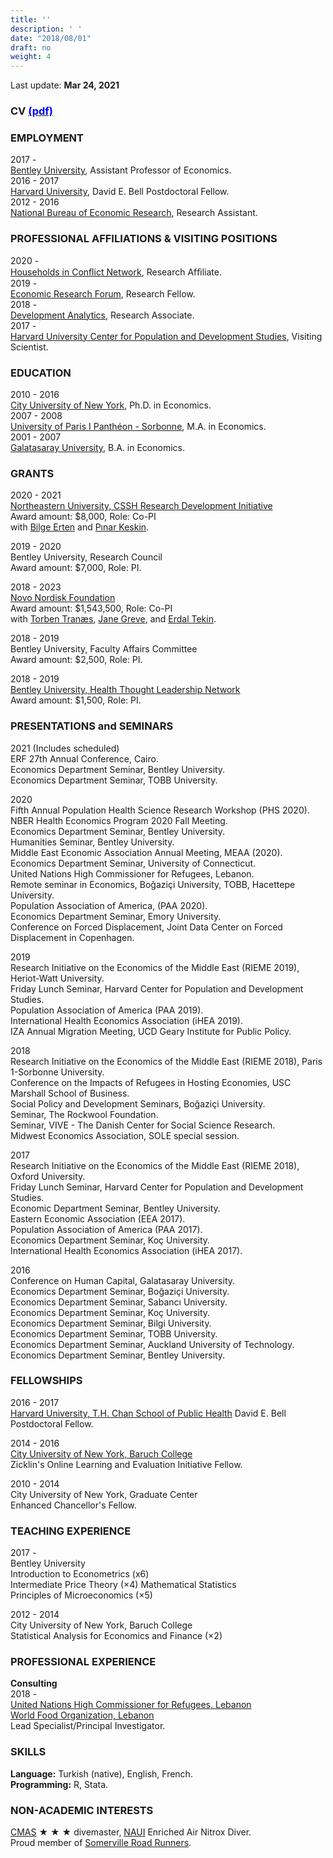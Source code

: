 ```yaml
---
title: ''
description: ' '
date: "2018/08/01"
draft: no
weight: 4
---
```



Last update:  **Mar 24, 2021**     

### CV [<span style="color:blue">(pdf)</span>](/static/pdfs/CV/CV_web_03_24.pdf)  


### **EMPLOYMENT**
2017 -   
[Bentley University](http://www.bentley.edu/), Assistant Professor of Economics.   
2016 - 2017   
[Harvard University](https://www.hsph.harvard.edu/population-development/), David E. Bell Postdoctoral Fellow.   
2012 - 2016   
[National Bureau of Economic Research](nber.org), Research Assistant. 

### **PROFESSIONAL AFFILIATIONS & VISITING POSITIONS**
2020 -    
[Households in Conﬂict Network](hicn.org), Research Afﬁliate.    
2019 -     
[Economic Research Forum](https://erf.org.eg/), Research Fellow.     
2018 -     
[Development Analytics](https://www.developmentanalytics.org/), Research Associate.     
2017 -   
[Harvard University Center for Population and Development Studies](https://www.hsph.harvard.edu/population-development/), Visiting Scientist. 



### **EDUCATION**

2010 - 2016   
[City University of New York](https://www.gc.cuny.edu/Home), Ph.D. in Economics.   
2007 - 2008   
[University of Paris I Panthéon - Sorbonne](https://www.pantheonsorbonne.fr/universite), M.A. in Economics.   
2001 - 2007    
[Galatasaray University](https://www.gsu.edu.tr/en/), B.A. in Economics.    

### **GRANTS**
2020 - 2021    
[Northeastern University, CSSH Research Development Initiative](https://cssh.northeastern.edu/)      
Award amount: $8,000, Role: Co-PI    
with [Bilge Erten](http://www.bilgeerten.com/) and [Pınar Keskin](https://www.pinarkeskin.com/).  

2019 - 2020       
Bentley University, Research Council        
Award amount: $7,000, Role: PI.   

2018 - 2023    
[Novo Nordisk Foundation](https://www.novonordisk.com/about-novo-nordisk/corporate-governance/foundation.html)    
Award amount:  $1,543,500, Role: Co-PI   
with [Torben Tranæs](https://www.vive.dk/en/employees/torben-tranaes-1663/?limit=20&offset=0), [Jane Greve](https://www.vive.dk/en/employees/jane-greve-1809/?limit=20&offset=0), and [Erdal Tekin](http://www.erdaltekin.com/).

2018 - 2019    
Bentley University, Faculty Affairs Committee     
Award amount:  $2,500, Role: PI.       

2018 - 2019   
[Bentley University, Health Thought Leadership Network](https://www.bentley.edu/centers/health-thought-leadership-network)      
Award amount:  $1,500, Role: PI.  





### **PRESENTATIONS and SEMINARS**

2021 (Includes scheduled)   
ERF 27th Annual Conference, Cairo.  
Economics Department Seminar, Bentley University.  
Economics Department Seminar, TOBB University.   

2020   
Fifth Annual Population Health Science Research Workshop (PHS 2020).    
NBER Health Economics Program 2020 Fall Meeting.  
Economics Department Seminar, Bentley University.    
Humanities Seminar, Bentley University.    
Middle East Economic Association Annual Meeting, MEAA (2020).         
Economics Department Seminar, University of Connecticut.         
United Nations High Commissioner for Refugees, Lebanon.   
Remote seminar in Economics, Boğaziçi University, TOBB, Hacettepe University.   
Population Association of America, (PAA 2020).     
Economics Department Seminar, Emory University.     
Conference on Forced Displacement, Joint Data Center on Forced Displacement in Copenhagen.    

2019    
Research Initiative on the Economics of the Middle East (RIEME 2019), Heriot-Watt University.    
Friday Lunch Seminar, Harvard Center for Population and Development Studies.    
Population Association of America (PAA 2019).     
International Health Economics Association (iHEA 2019).      
IZA Annual Migration Meeting, UCD Geary Institute for Public Policy.     


2018     
Research Initiative on the Economics of the Middle East (RIEME 2018), Paris 1-Sorbonne University.     
Conference on the Impacts of Refugees in Hosting Economies,  USC Marshall School of Business.   
Social Policy and Development Seminars, Boğaziçi  University.     
Seminar, The Rockwool Foundation.     
Seminar, VIVE - The Danish Center for Social Science Research.    
Midwest Economics Association, SOLE special session.    



2017     
Research Initiative on the Economics of the Middle East (RIEME 2018), Oxford University.    
Friday Lunch Seminar, Harvard Center for Population and Development Studies.     
Economic Department Seminar, Bentley University.     
Eastern Economic Association (EEA 2017).     
Population Association of America (PAA 2017).    
Economics Department Seminar, Koç University.    
International Health Economics Association (iHEA 2017).     



2016    
Conference on Human Capital, Galatasaray University.    
Economics Department Seminar, Boğaziçi  University.     
Economics Department Seminar, Sabancı University.     
Economics Department Seminar, Koç University.     
Economics Department Seminar, Bilgi University.     
Economics Department Seminar, TOBB University.     
Economics Department Seminar, Auckland University of Technology.     
Economics Department Seminar, Bentley University.     



### **FELLOWSHIPS** 
2016 - 2017    
[Harvard University, T.H. Chan School of Public Health](https://www.hsph.harvard.edu/) 
David E. Bell Postdoctoral Fellow.   

2014 - 2016    
[City University of New York, Baruch College](https://www.baruch.cuny.edu/)   
Zicklin's Online Learning and Evaluation Initiative Fellow.     

2010 - 2014         
City University of New York, Graduate Center  
Enhanced Chancellor's Fellow.    

### **TEACHING EXPERIENCE**  

2017 -     
Bentley University    
Introduction to Econometrics (x6)  
Intermediate Price Theory (×4)
Mathematical Statistics    
Principles of Microeconomics (×5) 

2012 - 2014    
City University of New York, Baruch College    
Statistical Analysis for Economics and Finance (×2) 

### **PROFESSIONAL EXPERIENCE** 
**Consulting**    
2018 -     
[United Nations High Commissioner for Refugees, Lebanon](https://www.unhcr.org/en-us/lebanon.html)    
[World Food Organization, Lebanon](https://www.wfp.org/countries/lebanon)   
Lead Specialist/Principal Investigator. 


### **SKILLS**    
**Language:** Turkish (native), English, French.    
**Programming:** R, Stata.

### **NON-ACADEMIC INTERESTS**   
[CMAS](https://www.cmas.org/en) &#9733; &#9733; &#9733; divemaster, [NAUI](www.naui.org) Enriched Air Nitrox Diver.    
Proud member of [Somerville Road Runners](https://www.srr.org/). 

